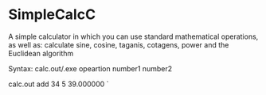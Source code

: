 # SimpleCalcC
A simple calculator 
in which you can use standard mathematical operations, as well as:
calculate sine, cosine, taganis, cotagens, power and the Euclidean algorithm

Syntax: calc.out/.exe opeartion number1 number2

calc.out add 34 5
39.000000
`
